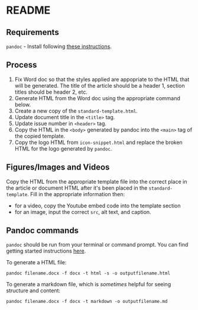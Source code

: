 # README

## Requirements

`pandoc` - Install following [these instructions](https://pandoc.org/installing.html).

## Process

1. Fix Word doc so that the styles applied are appopriate to the HTML that will be generated. The title of the article should be a header 1, section titles should be header 2, etc.
2. Generate HTML from the Word doc using the appropriate command below.
3. Create a new copy of the `standard-template.html`.
4. Update document title in the `<title>` tag.
5. Update issue number in `<header>` tag.
6. Copy the HTML in the `<body>` generated by pandoc into the `<main>` tag of the copied template.
7. Copy the logo HTML from `icon-snippet.html` and replace the broken HTML for the logo generated by `pandoc`.

## Figures/Images and Videos

Copy the HTML from the appropriate template file into the correct place in the article or document HTML after it's been placed in the `standard-template`. Fill in the appropriate information then:

- for a video, copy the Youtube embed code into the template section
- for an image, input the correct `src`, alt text, and caption.

## Pandoc commands

`pandoc` should be run from your terminal or command prompt. You can find getting started instructions [here](https://pandoc.org/getting-started.html).

To generate a HTML file:

`pandoc filename.docx -f docx -t html -s -o outputfilename.html`

To generate a markdown file, which is _sometimes_ helpful for seeing structure and content:

`pandoc filename.docx -f docx -t markdown -o outputfilename.md`
